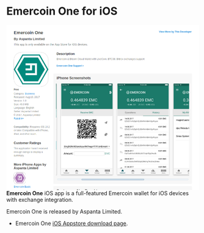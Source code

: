 # Emercoin One for iOS

<div style="boxOverflow"><img style="float:left;" src="/images/Emercoin_One.png" alt="Emercoin One on the Appstore" width="512"></div><br>

<strong>Emercoin One</strong> iOS app is a full-featured Emercoin wallet for iOS devices
with exchange integration.

Emercoin One is released by Aspanta Limited.

-   Emercoin One [iOS Appstore download
    page](https://itunes.apple.com/us/app/emercoin-one/id1221369069).
